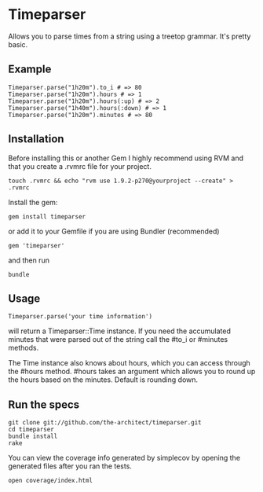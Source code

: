 Timeparser
==========

Allows you to parse times from a string using a treetop grammar. It's pretty basic.

Example
-------

    Timeparser.parse("1h20m").to_i # => 80
    Timeparser.parse("1h20m").hours # => 1
    Timeparser.parse("1h20m").hours(:up) # => 2
    Timeparser.parse("1h40m").hours(:down) # => 1
    Timeparser.parse("1h20m").minutes # => 80

Installation
------------

Before installing this or another Gem I highly recommend using RVM and that you create a .rvmrc file for your project.

    touch .rvmrc && echo "rvm use 1.9.2-p270@yourproject --create" > .rvmrc

Install the gem:

    gem install timeparser

or add it to your Gemfile if you are using Bundler (recommended)

    gem 'timeparser'

and then run

    bundle


Usage
-----

    Timeparser.parse('your time information')

will return a Timeparser::Time instance. If you need the accumulated minutes that were parsed out of the string call the #to_i or #minutes methods.

The Time instance also knows about hours, which you can access through the #hours method. #hours takes an argument which allows you to round up the hours based on the minutes. Default is rounding down.


Run the specs
-------------

    git clone git://github.com/the-architect/timeparser.git
    cd timeparser
    bundle install
    rake

You can view the coverage info generated by simplecov by opening the generated files after you ran the tests.

    open coverage/index.html

